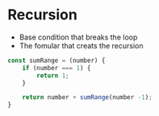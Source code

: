# Recursion

- Base condition that breaks the loop
- The fomular that creats the recursion

```ts
const sumRange = (number) {
    if (number === 1) {
        return 1;
    }

    return number + sumRange(number -1);
}
```
